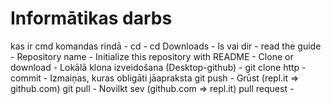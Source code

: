 # Informātikas darbs
kas ir cmd komandas rindā -
cd -
cd Downloads -
ls vai dir -
read the guide -
Repository name -
Initialize this repository with README - 
Clone or download - Lokālā klona izveidošana (Desktop-github) - 
git clone http -
commit - Izmaiņas, kuras obligāti jāapraksta
git push - Grūst (repl.it => github.com)
git pull - Novilkt sev (github.com => repl.it)
pull request - 
